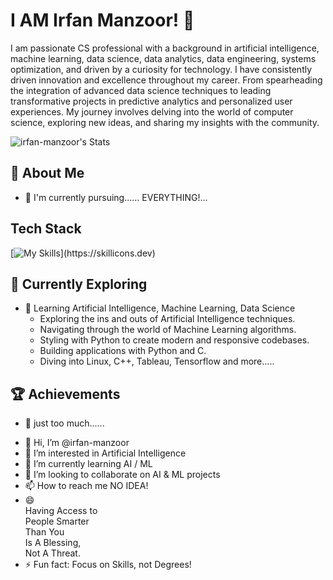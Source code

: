 # I AM Irfan Manzoor! 👋

I am passionate CS professional with a background in artificial intelligence, machine learning, data science, data analytics, data engineering, systems optimization, and driven by a curiosity for technology. I have consistently driven innovation and excellence throughout my career. From spearheading the integration of advanced data science techniques to leading transformative projects in predictive analytics and personalized user experiences. My journey involves delving into the world of computer science, exploring new ideas, and sharing my insights with the community.

![irfan-manzoor's Stats](https://github-readme-stats.vercel.app/api?username=irfan-manzoor&theme=vue-dark&show_icons=true&hide_border=true&count_private=true)

## 🚀 About Me

- 🔭 I'm currently pursuing...... EVERYTHING!...

## Tech Stack
[![My Skills](https://skillicons.dev/icons?i=apple,arch,linux,c,py,cpp,git,github,md,vscode,obsidian,)](https://skillicons.dev)

## 🌱 Currently Exploring

- 🚀 Learning Artificial Intelligence, Machine Learning, Data Science
  - Exploring the ins and outs of Artificial Intelligence techniques.
  - Navigating through the world of Machine Learning algorithms.
  - Styling with Python to create modern and responsive codebases.
  - Building applications with Python and C.
  - Diving into Linux, C++, Tableau, Tensorflow and more.....

 ## 🏆 Achievements

- 🌟 just too much......

<!--

// ## 📬 Get in Touch

// - Connect with me on [---](https://)

Thanks for stopping by! Let's connect and explore the fascinating world of Artificial Intelligence. 🚀

Here are some ideas to get you started:

- 🔭 I’m currently working on ...
- 🌱 I’m currently learning ...
- 👯 I’m looking to collaborate on ...
- 🤔 I’m looking for help with ...
- 💬 Ask me about ...
- 📫 How to reach me: ...
- 😄 Pronouns: ...
- ⚡ Fun fact: ...
-->

- 👋 Hi, I’m @irfan-manzoor
- 👀 I’m interested in Artificial Intelligence
- 🌱 I’m currently learning AI / ML
- 💞️ I’m looking to collaborate on AI & ML projects
- 📫 How to reach me NO IDEA!
- 😄\
  Having Access to\
  People Smarter\
  Than You\
  Is A Blessing,\
  Not A Threat.
- ⚡ Fun fact: Focus on Skills, not Degrees!

<!---
irfan-manzoor/irfan-manzoor is a ✨ special ✨ repository because its `README.md` (this file) appears on your GitHub profile.
You can click the Preview link to take a look at your changes.
--->

